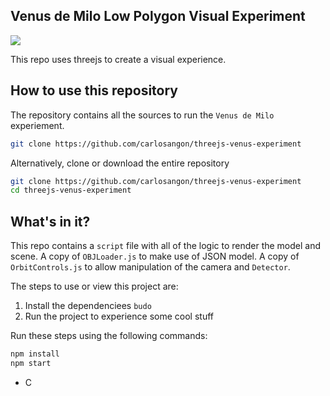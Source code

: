 ## Venus de Milo Low Polygon Visual Experiment 

<img src="http://carlos.angon.me/github/venus_de_milo_low_poly.png">

This repo uses threejs to create a visual experience. 

## How to use this repository

The repository contains all the sources to run the `Venus de Milo` experiement.


```bash
git clone https://github.com/carlosangon/threejs-venus-experiment
```

Alternatively, clone or download the entire repository 

```bash
git clone https://github.com/carlosangon/threejs-venus-experiment
cd threejs-venus-experiment
```

## What's in it?

This repo contains a `script` file with all of the logic to render the model and scene. A copy of `OBJLoader.js` to make use of JSON model. A copy of `OrbitControls.js` to allow manipulation of the camera and `Detector`.

The steps to use or view this project are:

1. Install the dependenciees `budo`
2. Run the project to experience some cool stuff

Run these steps using the following commands:

```bash
npm install
npm start
```
- C
